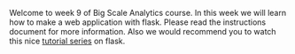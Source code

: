 Welcome to week 9 of Big Scale Analytics course. In this week we will learn how to make a web application with flask. Please 
read the instructions document for more information. 
Also we would recommend you to watch this nice <a href="https://youtu.be/mqhxxeeTbu0">tutorial series</a> on flask.
